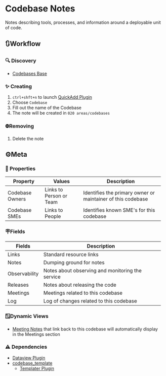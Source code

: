 # Codebase Notes

Notes describing tools, processes, and information around a deployable unit of code.

## 🔃Workflow

### 🔍 Discovery

- [Codebases Base](../../020%20areas/codebases/Codebases.base)

### ✨ Creating

1. `ctrl+shft+n` to launch [QuickAdd Plugin](../plugins/plugins/QuickAdd%20Plugin.md)
2. Choose `Codebase`
3. Fill out the name of the Codebase
4. The note will be created in `020 areas/codebases`

### ⛔Removing

1. Delete the note

## ⚙️Meta

### 🔩 Properties

| Property        | Values                  | Description                                                 |
| --------------- | ----------------------- | ----------------------------------------------------------- |
| Codebase Owners | Links to Person or Team | Identifies the primary owner or maintainer of this codebase |
| Codebase SMEs   | Links to People         | Identifies known SME's for this codebase                    |

### 🪧Fields

| Fields        | Description                                      |
| ------------- | ------------------------------------------------ |
| Links         | Standard resource links                          |
| Notes         | Dumping ground for notes                         |
| Observability | Notes about observing and monitoring the service |
| Releases      | Notes about releasing the code                   |
| Meetings      | Meetings related to this codebase                |
| Log           | Log of changes related to this codebase          |

### 🪟Dynamic Views

- [Meeting Notes](Meeting%20Notes.md) that link back to this codebase will automatically display in the Meetings section

### ⚠️ Dependencies

- [Dataview Plugin](../plugins/plugins/Dataview%20Plugin.md)
- [codebase_template](../templates/codebase_template.md)
	- [Templater Plugin](../plugins/plugins/Templater%20Plugin.md)
